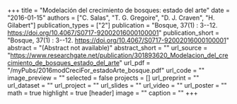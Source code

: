 +++
title = "Modelación del crecimiento de bosques: estado del arte"
date = "2016-01-15"
authors = ["C. Salas", "T. G. Gregoire", "D. J. Craven", "H. Gilabert"]
publication_types = ["2"]
publication = "Bosque, 37(1) : 3--12. https://doi.org/10.4067/S0717-92002016000100001"
publication_short = "Bosque, 37(1) : 3--12. https://doi.org/10.4067/S0717-92002016000100001"
abstract = "(Abstract not available)"
abstract_short = ""
url_source = "https://www.researchgate.net/publication/301893620_Modelacion_del_crecimiento_de_bosques_estado_del_arte"
url_pdf = "/myPubs/2016modCreciFor_estadoArte_bosque.pdf"
url_code = ""
image_preview = ""
selected = false
projects = []
url_preprint = ""
url_dataset = ""
url_project = ""
url_slides = ""
url_video = ""
url_poster = ""
math = true
highlight = true
[header]
image = ""
caption = ""
+++
